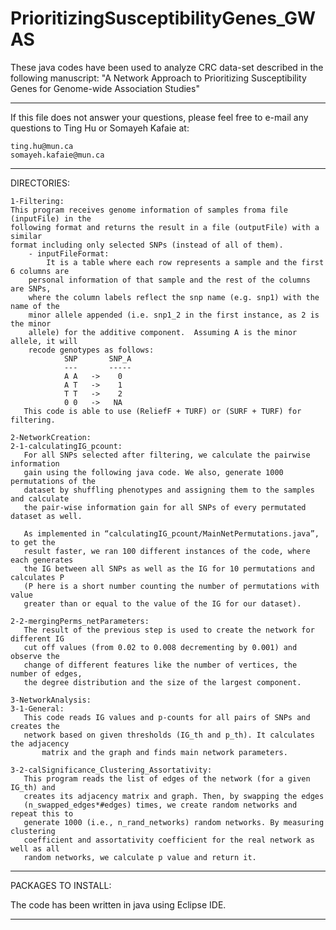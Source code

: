 # PrioritizingSusceptibilityGenes_GWAS
These java codes have been used to analyze CRC data-set described in the following manuscript: "A Network Approach to Prioritizing Susceptibility Genes for Genome-wide Association Studies"

------------------------------------------------------------------
If this file does not answer your questions, please
feel free to e-mail any questions to Ting Hu or Somayeh Kafaie at:

    ting.hu@mun.ca
    somayeh.kafaie@mun.ca

------------------------------------------------------------------

DIRECTORIES:

    1-Filtering:    	 
	This program receives genome information of samples froma file (inputFile) in the 	
	following format and returns the result in a file (outputFile) with a similar 		
	format including only selected SNPs (instead of all of them).
        - inputFileFormat:
            It is a table where each row represents a sample and the first 6 columns are 	    
	    personal information of that sample and the rest of the columns are SNPs, 		    
	    where the column labels reflect the snp name (e.g. snp1) with the name of the 	    
	    minor allele appended (i.e. snp1_2 in the first instance, as 2 is the minor 	    
	    allele) for the additive component.  Assuming A is the minor allele, it will 		    
	    recode genotypes as follows:
                SNP       SNP_A
                ---       -----
                A A   ->    0
                A T   ->    1
                T T   ->    2
                0 0   ->   NA
 	   This code is able to use (ReliefF + TURF) or (SURF + TURF) for filtering.

    2-NetworkCreation:       
	2-1-calculatingIG_pcount: 
	   For all SNPs selected after filtering, we calculate the pairwise information 	   
	   gain using the following java code. We also, generate 1000 permutations of the 	   
	   dataset by shuffling phenotypes and assigning them to the samples and calculate 	  
	   the pair-wise information gain for all SNPs of every permutated dataset as well.
	   
	   As implemented in “calculatingIG_pcount/MainNetPermutations.java”, to get the 	   
	   result faster, we ran 100 different instances of the code, where each generates 	   
	   the IG between all SNPs as well as the IG for 10 permutations and calculates P 	   
	   (P here is a short number counting the number of permutations with value 		   
	   greater than or equal to the value of the IG for our dataset). 
	   
	2-2-mergingPerms_netParameters:
	   The result of the previous step is used to create the network for different IG 	   
	   cut off values (from 0.02 to 0.008 decrementing by 0.001) and observe the 		   
	   change of different features like the number of vertices, the number of edges, 	   
	   the degree distribution and the size of the largest component.

    3-NetworkAnalysis:   
	3-1-General:
	   This code reads IG values and p-counts for all pairs of SNPs and creates the
 	   network based on given thresholds (IG_th and p_th). It calculates the adjacency
           matrix and the graph and finds main network parameters.

	3-2-calSignificance_Clustering_Assortativity:
	   This program reads the list of edges of the network (for a given IG_th) and 		   
	   creates its adjacency matrix and graph. Then, by swapping the edges 			   
	   (n_swapped_edges*#edges) times, we create random networks and repeat this to 	   
	   generate 1000 (i.e., n_rand_networks) random networks. By measuring clustering 	   
	   coefficient and assortativity coefficient for the real network as well as all 	   
	   random networks, we calculate p value and return it.

------------------------------------------------------------------
PACKAGES TO INSTALL:

  The code has been written in java using Eclipse IDE.

------------------------------------------------------------------
